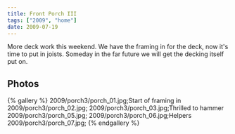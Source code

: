 ```yaml
---
title: Front Porch III
tags: ["2009", "home"]
date: 2009-07-19
---
```

More deck work this weekend.  We have the framing in for the deck, now it's time to put in joists.  Someday in the far future we will get the decking itself put on.

## Photos 

{% gallery %} 
2009/porch3/porch_01.jpg;Start of framing in
2009/porch3/porch_02.jpg;
2009/porch3/porch_03.jpg;Thrilled to hammer
2009/porch3/porch_05.jpg;
2009/porch3/porch_06.jpg;Helpers
2009/porch3/porch_07.jpg;
{% endgallery %}
